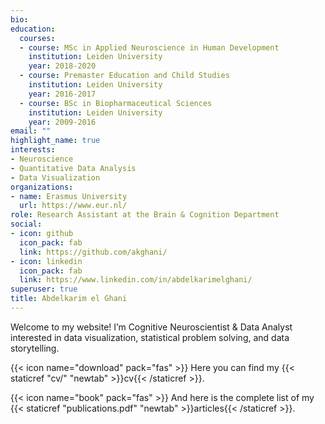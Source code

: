 ```yaml
---
bio: 
education:
  courses:
  - course: MSc in Applied Neuroscience in Human Development
    institution: Leiden University
    year: 2018-2020
  - course: Premaster Education and Child Studies
    institution: Leiden University
    year: 2016-2017
  - course: BSc in Biopharmaceutical Sciences
    institution: Leiden University
    year: 2009-2016   
email: ""
highlight_name: true
interests:
- Neuroscience
- Quantitative Data Analysis
- Data Visualization
organizations:
- name: Erasmus University
  url: https://www.eur.nl/
role: Research Assistant at the Brain & Cognition Department
social:
- icon: github
  icon_pack: fab
  link: https://github.com/akghani/
- icon: linkedin
  icon_pack: fab
  link: https://www.linkedin.com/in/abdelkarimelghani/
superuser: true
title: Abdelkarim el Ghani
---
```


Welcome to my website!
I’m Cognitive Neuroscientist & Data Analyst interested in data visualization, statistical problem solving, and data storytelling.

{{< icon name="download" pack="fas" >}} Here you can find my {{< staticref "cv/" "newtab" >}}cv{{< /staticref >}}.

{{< icon name="book" pack="fas" >}} And here is the complete list of my {{< staticref "publications.pdf" "newtab" >}}articles{{< /staticref >}}.